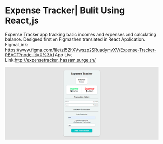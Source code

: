 # Expense Tracker| Bulit Using React,js
Expense Tracker app tracking basic incomes and expenses and calculating balance. 
Designed first on Figma then translated in React Application.
Figma Link: https://www.figma.com/file/zI52hXVwszp2SRuadymvXV/Expense-Tracker-REACT?node-id=0%3A1
App Live Link:http://expensetracker_hassam.surge.sh/

![Alt text](s1.png "screenshot")
